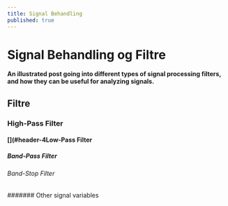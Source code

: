 ```yaml
---
title: Signal Behandling
published: true
---
```


# [](#header-1)Signal Behandling og Filtre

**An illustrated post going into different types of signal processing filters, and how they can be useful for analyzing signals.**

## [](#header-2)Filtre


### [](#header-3)High-Pass Filter


#### [](#header-4Low-Pass Filter


##### [](#header-5)Band-Pass Filter


###### [](#header-6)Band-Stop Filter


####### [](#header-7)Other signal variables


